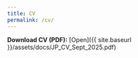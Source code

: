 ```yaml
---
title: CV
permalink: /cv/
---
```


**Download CV (PDF):** [Open]({{ site.baseurl }}/assets/docs/JP_CV_Sept_2025.pdf)
